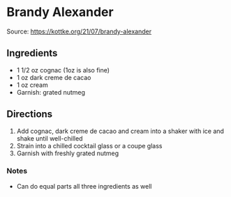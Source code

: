 # Brandy Alexander

Source: https://kottke.org/21/07/brandy-alexander

## Ingredients

* 1 1/2 oz cognac (1oz is also fine)
* 1 oz dark creme de cacao
* 1 oz cream
* Garnish: grated nutmeg

## Directions

1. Add cognac, dark creme de cacao and cream into a shaker with ice and shake until well-chilled
1. Strain into a chilled cocktail glass or a coupe glass
1. Garnish with freshly grated nutmeg

### Notes

* Can do equal parts all three ingredients as well
